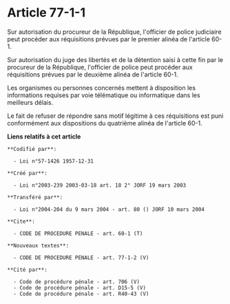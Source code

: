 # Article 77-1-1

Sur autorisation du procureur de la République, l'officier de police judiciaire peut procéder aux réquisitions prévues par le
premier alinéa de l'article 60-1.

Sur autorisation du juge des libertés et de la détention saisi à cette fin par le procureur de la République, l'officier de
police peut procéder aux réquisitions prévues par le deuxième alinéa de l'article 60-1.

Les organismes ou personnes concernés mettent à disposition les informations requises par voie télématique ou informatique
dans les meilleurs délais.

Le fait de refuser de répondre sans motif légitime à ces réquisitions est puni conformément aux dispositions du quatrième
alinéa de l'article 60-1.

**Liens relatifs à cet article**

	**Codifié par**:

	  - Loi n°57-1426 1957-12-31

	**Créé par**:

	  - Loi n°2003-239 2003-03-18 art. 18 2° JORF 19 mars 2003

	**Transféré par**:

	  - Loi n°2004-204 du 9 mars 2004 - art. 80 () JORF 10 mars 2004

	**Cite**:

	  - CODE DE PROCEDURE PENALE - art. 60-1 (T)

	**Nouveaux textes**:

	  - CODE DE PROCEDURE PENALE - art. 77-1-2 (V)

	**Cité par**:

	  - Code de procédure pénale - art. 706 (V)
	  - Code de procédure pénale - art. D15-5 (V)
	  - Code de procédure pénale - art. R40-43 (V)
